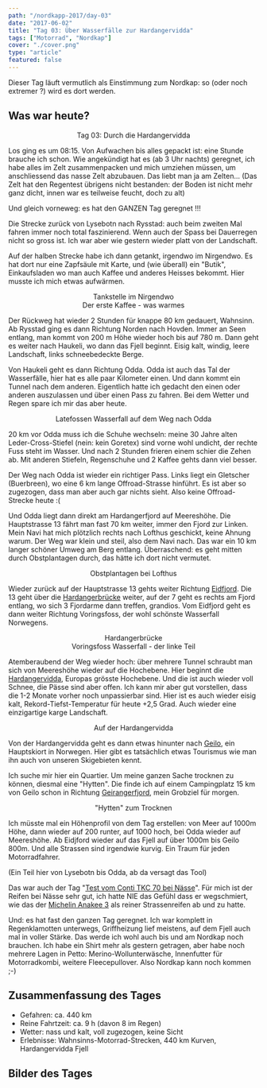 ```yaml
---
path: "/nordkapp-2017/day-03"
date: "2017-06-02"
title: "Tag 03: Über Wasserfälle zur Hardangervidda"
tags: ["Motorrad", "Nordkap"]
cover: "./cover.png"
type: "article"
featured: false
---
```


Dieser Tag läuft vermutlich als Einstimmung zum Nordkap: so (oder noch extremer ?) wird es dort werden.

## Was war heute?

<rehype-image src="Tour-Day-03.png"><center>Tag 03: Durch die Hardangervidda</center></rehype-image>

Los ging es um 08:15. Von Aufwachen bis alles gepackt ist: eine Stunde brauche ich schon. Wie angekündigt hat es (ab 3 Uhr nachts) geregnet, ich habe alles im Zelt zusammenpacken und mich umziehen müssen, um anschliessend das nasse Zelt abzubauen. Das liebt man ja am Zelten...
(Das Zelt hat den Regentest übrigens nicht bestanden: der Boden ist nicht mehr ganz dicht, innen war es teilweise feucht, doch zu alt)

Und gleich vorneweg: es hat den GANZEN Tag geregnet !!!

Die Strecke zurück von Lysebotn nach Rysstad: auch beim zweiten Mal fahren immer noch total faszinierend. Wenn auch der Spass bei Dauerregen nicht so gross ist. Ich war aber wie gestern wieder platt von der Landschaft.

Auf der halben Strecke habe ich dann getankt, irgendwo im Nirgendwo. Es hat dort nur eine Zapfsäule mit Karte, und (wie überall) ein "Butik", Einkaufsladen wo man auch Kaffee und anderes Heisses bekommt. Hier musste ich mich etwas aufwärmen.

<photo-composition>
<rehype-image src="IMG_1519.JPG"><center>Tankstelle im Nirgendwo</center></rehype-image>
<rehype-image src="IMG_1550.JPG"><center>Der erste Kaffee - was warmes</center></rehype-image>
</photo-composition>

Der Rückweg hat wieder 2 Stunden für knappe 80 km gedauert, Wahnsinn. Ab Rysstad ging es dann Richtung Norden nach Hovden. Immer an Seen entlang, man kommt von 200 m Höhe wieder hoch bis auf 780 m. Dann geht es weiter nach Haukeli, wo dann das Fjell beginnt. Eisig kalt, windig, leere Landschaft, links schneebedeckte Berge.

<rehype-image src="IMG_1575.JPG"><center></center></rehype-image>

Von Haukeli geht es dann Richtung Odda. Odda ist auch das Tal der Wasserfälle, hier hat es alle paar Kilometer einen. Und dann kommt ein Tunnel nach dem anderen. Eigentlich hatte ich gedacht den einen oder anderen auszulassen und über einen Pass zu fahren. Bei dem Wetter und Regen spare ich mir das aber heute.

<rehype-image src="IMG_1584.JPG"><center>Latefossen Wasserfall auf dem Weg nach Odda</center></rehype-image>

20 km vor Odda muss ich die Schuhe wechseln: meine 30 Jahre alten Leder-Cross-Stiefel (nein: kein Goretex) sind vorne wohl undicht, der rechte Fuss steht im Wasser. Und nach 2 Stunden frieren einem schier die Zehen ab. Mit anderen Stiefeln, Regenschuhe und 2 Kaffee gehts dann viel besser.

Der Weg nach Odda ist wieder ein richtiger Pass. Links liegt ein Gletscher (Buerbreen), wo eine 6 km lange Offroad-Strasse hinführt. Es ist aber so zugezogen, dass man aber auch gar nichts sieht. Also keine Offroad-Strecke heute :(

Und Odda liegt dann direkt am Hardangerfjord auf Meereshöhe. Die Hauptstrasse 13 fährt man fast 70 km weiter, immer den Fjord zur Linken. Mein Navi hat mich plötzlich rechts nach Lofthus geschickt, keine Ahnung warum. Der Weg war klein und steil, also dem Navi nach. Das war ein 10 km langer schöner Umweg am Berg entlang. Überraschend: es geht mitten durch Obstplantagen durch, das hätte ich dort nicht vermutet.

<rehype-image src="IMG_1596.JPG"><center>Obstplantagen bei Lofthus</center></rehype-image>

Wieder zurück auf der Hauptstrasse 13 gehts weiter Richtung [Eidfjord](https://de.wikipedia.org/wiki/Eidfjord_(Meeresarm)). Die 13 geht über die [Hardangerbrücke](https://de.wikipedia.org/wiki/Hardangerbr%C3%BCcke) weiter, auf der 7 geht es rechts am Fjord entlang, wo sich 3 Fjordarme dann treffen, grandios. Vom Eidfjord geht es dann weiter Richtung Voringsfoss, der wohl schönste Wasserfall Norwegens.

<photo-composition>
<rehype-image src="IMG_1616.JPG"><center>Hardangerbrücke</center></rehype-image>
<rehype-image src="IMG_1639.JPG"><center>Voringsfoss Wasserfall - der linke Teil</center></rehype-image>
</photo-composition>

Atemberaubend der Weg wieder hoch: über mehrere Tunnel schraubt man sich von Meereshöhe wieder auf die Hochebene. Hier beginnt die [Hardangervidda](https://de.wikipedia.org/wiki/Hardangervidda), Europas grösste Hochebene. Und die ist auch wieder voll Schnee, die Pässe sind aber offen. Ich kann mir aber gut vorstellen, dass die 1-2 Monate vorher noch unpassierbar sind. Hier ist es auch wieder eisig kalt, Rekord-Tiefst-Temperatur für heute +2,5 Grad. Auch wieder eine einzigartige karge Landschaft.

<rehype-image src="IMG_1664.JPG"><center>Auf der Hardangervidda</center></rehype-image>

Von der Hardangervidda geht es dann etwas hinunter nach [Geilo](https://de.wikipedia.org/wiki/Geilo), ein Hauptskiort in Norwegen. Hier gibt es tatsächlich etwas Tourismus wie man ihn auch von unseren Skigebieten kennt.

Ich suche mir hier ein Quartier. Um meine ganzen Sache trocknen zu können, diesmal eine "Hytten". Die finde ich auf einem Campingplatz 15 km von Geilo schon in Richtung [Geirangerfjord](https://de.wikipedia.org/wiki/Geirangerfjord), mein Grobziel für morgen.

<rehype-image src="IMG_1677.JPG"><center>"Hytten" zum Trocknen</center></rehype-image>

Ich müsste mal ein Höhenprofil von dem Tag erstellen: von Meer auf 1000m Höhe, dann wieder auf 200 runter, auf 1000 hoch, bei Odda wieder auf Meereshöhe. Ab Eidjford wieder auf das Fjell auf über 1000m bis  Geilo 800m. Und alle Strassen sind irgendwie kurvig. Ein Traum für jeden Motorradfahrer.

(Ein Teil hier von Lysebotn bis Odda, ab da versagt das Tool)

<rehype-image src="Tour-Day-03-altitude-profile.png"><center></center></rehype-image>

Das war auch der Tag "[Test vom Conti TKC 70 bei Nässe](http://www.gs-forum.eu/reifen-111/conti-tkc-70-a-104248/index90.html)". Für mich ist der Reifen bei Nässe sehr gut, ich hatte NIE das Gefühl dass er wegschmiert, wie das der [Michelin Anakee 3](http://www.testberichte.de/p/michelin-tests/anakee-3-testbericht.html) als reiner Strassenreifen ab und zu hatte.

Und: es hat fast den ganzen Tag geregnet. Ich war komplett in Regenklamotten unterwegs, Griffheizung lief meistens, auf dem Fjell auch mal in voller Stärke. Das werde ich wohl auch bis und am Nordkap noch brauchen. Ich habe ein Shirt mehr als gestern getragen, aber habe noch mehrere Lagen in Petto: Merino-Wollunterwäsche, Innenfutter für Motorradkombi, weitere Fleecepullover. Also Nordkap kann noch kommen ;-)

## Zusammenfassung des Tages

* Gefahren: ca. 440 km
* Reine Fahrtzeit: ca. 9 h (davon 8 im Regen)
* Wetter: nass und kalt, voll zugezogen, keine Sicht
* Erlebnisse: Wahnsinns-Motorrad-Strecken, 440 km Kurven, Hardangervidda Fjell

## Bilder des Tages

<photo-composition>
<rehype-image src="IMG_1496.JPG"><center></center></rehype-image>
<rehype-image src="IMG_1510.JPG"><center></center></rehype-image>
<rehype-image src="IMG_1564.JPG"><center></center></rehype-image>
<rehype-image src="IMG_1602.JPG"><center></center></rehype-image>
<rehype-image src="IMG_1605.JPG"><center></center></rehype-image>
<rehype-image src="IMG_1621.JPG"><center></center></rehype-image>
<rehype-image src="IMG_1622.JPG"><center></center></rehype-image>
<rehype-image src="IMG_1626.JPG"><center></center></rehype-image>
<rehype-image src="IMG_1644.JPG"><center></center></rehype-image>
</photo-composition>





